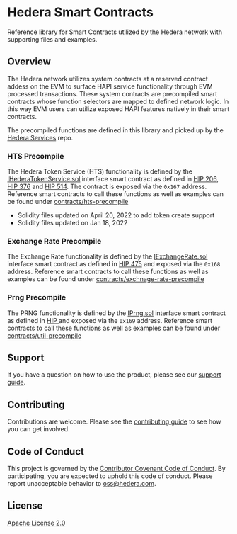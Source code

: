 # Hedera Smart Contracts
Reference library for Smart Contracts utilized by the Hedera network with supporting files and examples.

## Overview
The Hedera network utilizes system contracts at a reserved contract addess on the EVM to surface HAPI service functionality through EVM processed transactions.
These system contracts are precompiled smart contracts whose function selectors are mapped to defined network logic.
In this way EVM users can utilize exposed HAPI features natively in their smart contracts.

The precompiled functions are defined in this library and picked up by the [Hedera Services](https://github.com/hashgraph/hedera-services) repo.

### HTS Precompile

The Hedera Token Service (HTS) functionality is defined by the [IHederaTokenService.sol](contracts/hts-precompile/IHederaTokenService.sol) interface smart contract as defined in [HIP 206](https://hips.hedera.com/hip/hip-206), [HIP 376](https://hips.hedera.com/hip/hip-376) and [HIP 514](https://hips.hedera.com/hip/hip-514). The contract is exposed via the `0x167` address.
Reference smart contracts to call these functions as well as examples can be found under [contracts/hts-precompile](contracts/hts-precompile)

- Solidity files updated on April 20, 2022 to add token create support
- Solidity files updated on Jan 18, 2022

### Exchange Rate Precompile

The Exchange Rate functionality is defined by the [IExchangeRate.sol](contracts/exchange-rate-precompile/IExchangeRate.sol) interface smart contract as defined in [HIP 475](https://hips.hedera.com/hip/hip-475) and exposed via the `0x168` address.
Reference smart contracts to call these functions as well as examples can be found under [contracts/exchnage-rate-precompile](contracts/exchnage-rate-precompile)

### Prng Precompile

The PRNG functionality is defined by the [IPrng.sol](contracts/util-precompile/IPrngSystemContract.sol) interface smart contract as defined in [HIP ](https://hips.hedera.com/hip/hip-351) and exposed via the `0x169` address.
Reference smart contracts to call these functions as well as examples can be found under [contracts/util-precompile](contracts/util-precompile/IPrngSystemContract.sol)

## Support

If you have a question on how to use the product, please see our
[support guide](https://github.com/hashgraph/.github/blob/main/SUPPORT.md).

## Contributing

Contributions are welcome. Please see the
[contributing guide](https://github.com/hashgraph/.github/blob/main/CONTRIBUTING.md)
to see how you can get involved.

## Code of Conduct

This project is governed by the
[Contributor Covenant Code of Conduct](https://github.com/hashgraph/.github/blob/main/CODE_OF_CONDUCT.md). By
participating, you are expected to uphold this code of conduct. Please report unacceptable behavior
to [oss@hedera.com](mailto:oss@hedera.com).

## License

[Apache License 2.0](LICENSE)
